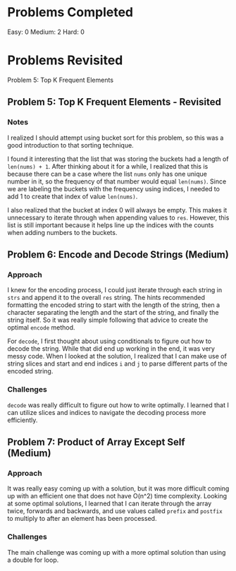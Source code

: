 # Problems Completed
Easy: 0
Medium: 2
Hard: 0

# Problems Revisited

Problem 5: Top K Frequent Elements

## Problem 5: Top K Frequent Elements - Revisited

### Notes

I realized I should attempt using bucket sort for this problem, so this was a good introduction to that
sorting technique.

I found it interesting that the list that was storing the buckets had a length of `len(nums) + 1`. After
thinking about it for a while, I realized that this is because there can be a case where the list `nums`
only has one unique number in it, so the frequency of that number would equal `len(nums)`. Since we are
labeling the buckets with the frequency using indices, I needed to add 1 to create that index of value `len(nums)`.

I also realized that the bucket at index 0 will always be empty. This makes it unnecessary to iterate through
when appending values to `res`. However, this list is still important because it helps line up the indices with
the counts when adding numbers to the buckets.

## Problem 6: Encode and Decode Strings (Medium)

### Approach

I knew for the encoding process, I could just iterate through each string in `strs` and append it to the
overall `res` string. The hints recommended formatting the encoded string to start with the length of the string,
then a character separating the length and the start of the string, and finally the string itself. So it was really
simple following that advice to create the optimal `encode` method.

For `decode`, I first thought about using conditionals to figure out how to decode the string. While that did end
up working in the end, it was very messy code. When I looked at the solution, I realized that I can make use
of string slices and start and end indices `i` and `j` to parse different parts of the encoded string.

### Challenges

`decode` was really difficult to figure out how to write optimally. I learned that I can utilize slices and indices
to navigate the decoding process more efficiently.

## Problem 7: Product of Array Except Self (Medium)

### Approach

It was really easy coming up with a solution, but it was more difficult coming up with an efficient one that does
not have O(n^2) time complexity. Looking at some optimal solutions, I learned that I can iterate through the array
twice, forwards and backwards, and use values called `prefix` and `postfix` to multiply to after an element has been
processed.

### Challenges

The main challenge was coming up with a more optimal solution than using a double for loop.